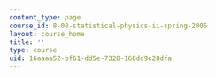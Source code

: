 ```yaml
---
content_type: page
course_id: 8-08-statistical-physics-ii-spring-2005
layout: course_home
title: ''
type: course
uid: 16aaaa52-bf61-dd5e-7328-160dd9c28dfa
---
```

